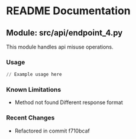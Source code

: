 # README Documentation

## Module: src/api/endpoint_4.py

This module handles api misuse operations.

### Usage

```python
// Example usage here
```

### Known Limitations

- Method not found Different response format

### Recent Changes

- Refactored in commit f710bcaf
